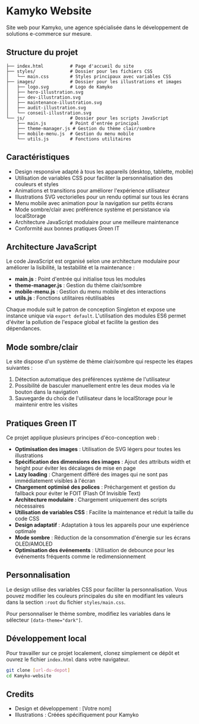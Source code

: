 # Kamyko Website

Site web pour Kamyko, une agence spécialisée dans le développement de solutions e-commerce sur mesure.

## Structure du projet

```
├── index.html          # Page d'accueil du site
├── styles/             # Dossier pour les fichiers CSS
│   └── main.css        # Styles principaux avec variables CSS
├── images/             # Dossier pour les illustrations et images
│   ├── logo.svg        # Logo de Kamyko
│   ├── hero-illustration.svg
│   ├── dev-illustration.svg
│   ├── maintenance-illustration.svg
│   ├── audit-illustration.svg
│   └── conseil-illustration.svg
└── js/                 # Dossier pour les scripts JavaScript
    ├── main.js         # Point d'entrée principal
    ├── theme-manager.js # Gestion du thème clair/sombre
    ├── mobile-menu.js  # Gestion du menu mobile
    └── utils.js        # Fonctions utilitaires
```

## Caractéristiques

- Design responsive adapté à tous les appareils (desktop, tablette, mobile)
- Utilisation de variables CSS pour faciliter la personnalisation des couleurs et styles
- Animations et transitions pour améliorer l'expérience utilisateur
- Illustrations SVG vectorielles pour un rendu optimal sur tous les écrans
- Menu mobile avec animation pour la navigation sur petits écrans
- Mode sombre/clair avec préférence système et persistance via localStorage
- Architecture JavaScript modulaire pour une meilleure maintenance
- Conformité aux bonnes pratiques Green IT

## Architecture JavaScript

Le code JavaScript est organisé selon une architecture modulaire pour améliorer la lisibilité, la testabilité et la maintenance :

- **main.js** : Point d'entrée qui initialise tous les modules
- **theme-manager.js** : Gestion du thème clair/sombre
- **mobile-menu.js** : Gestion du menu mobile et des interactions
- **utils.js** : Fonctions utilitaires réutilisables

Chaque module suit le patron de conception Singleton et expose une instance unique via `export default`.
L'utilisation des modules ES6 permet d'éviter la pollution de l'espace global et facilite la gestion des dépendances.

## Mode sombre/clair

Le site dispose d'un système de thème clair/sombre qui respecte les étapes suivantes :
1. Détection automatique des préférences système de l'utilisateur
2. Possibilité de basculer manuellement entre les deux modes via le bouton dans la navigation
3. Sauvegarde du choix de l'utilisateur dans le localStorage pour le maintenir entre les visites

## Pratiques Green IT

Ce projet applique plusieurs principes d'éco-conception web :

- **Optimisation des images** : Utilisation de SVG légers pour toutes les illustrations
- **Spécification des dimensions des images** : Ajout des attributs width et height pour éviter les décalages de mise en page
- **Lazy loading** : Chargement différé des images qui ne sont pas immédiatement visibles à l'écran
- **Chargement optimisé des polices** : Préchargement et gestion du fallback pour éviter le FOIT (Flash Of Invisible Text)
- **Architecture modulaire** : Chargement uniquement des scripts nécessaires
- **Utilisation de variables CSS** : Facilite la maintenance et réduit la taille du code CSS
- **Design adaptatif** : Adaptation à tous les appareils pour une expérience optimale
- **Mode sombre** : Réduction de la consommation d'énergie sur les écrans OLED/AMOLED
- **Optimisation des événements** : Utilisation de debounce pour les événements fréquents comme le redimensionnement

## Personnalisation

Le design utilise des variables CSS pour faciliter la personnalisation. Vous pouvez modifier les couleurs principales du site en modifiant les valeurs dans la section `:root` du fichier `styles/main.css`.

Pour personnaliser le thème sombre, modifiez les variables dans le sélecteur `[data-theme="dark"]`.

## Développement local

Pour travailler sur ce projet localement, clonez simplement ce dépôt et ouvrez le fichier `index.html` dans votre navigateur.

```bash
git clone [url-du-depot]
cd Kamyko-website
```

## Credits

- Design et développement : [Votre nom]
- Illustrations : Créées spécifiquement pour Kamyko